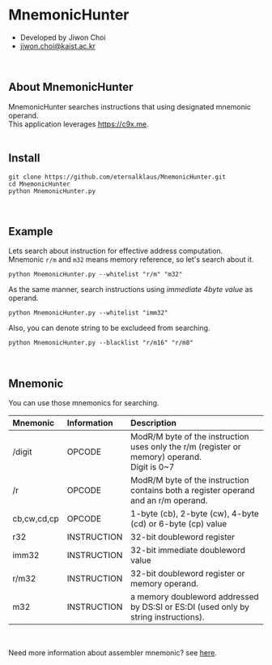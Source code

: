 # MnemonicHunter
- Developed by Jiwon Choi 
- jiwon.choi@kaist.ac.kr
<br>  

## About MnemonicHunter
MnemonicHunter searches instructions that using designated mnemonic operand.  
This application leverages https://c9x.me.  
<br>  

## Install

    git clone https://github.com/eternalklaus/MnemonicHunter.git
    cd MnemonicHunter
    python MnemonicHunter.py
<br>  

## Example
Lets search about instruction for effective address computation.  
Mnemonic `r/m` and `m32` means memory reference, so let's search about it.   

    python MnemonicHunter.py --whitelist "r/m" "m32"

As the same manner, search instructions using *immediate 4byte value* as operand.

    python MnemonicHunter.py --whitelist "imm32"

Also, you can denote string to be excludeed from searching. 

    python MnemonicHunter.py --blacklist "r/m16" "r/m8"
<br>  

## Mnemonic
You can use those mnemonics for searching. 

| Mnemonic | Information | Description |
|:--------|:--------|:--------|
| /digit | OPCODE | ModR/M byte of the instruction uses only the r/m (register or memory) operand. <br> Digit is 0~7 |
| /r | OPCODE | ModR/M byte of the instruction contains both a register operand and an r/m operand. |
| cb,cw,cd,cp | OPCODE | 1-byte (cb), 2-byte (cw), 4-byte (cd) or 6-byte (cp) value |
| r32 | INSTRUCTION | 32-bit doubleword register |
| imm32 | INSTRUCTION | 32-bit immediate doubleword value |
| r/m32 | INSTRUCTION | 32-bit doubleword register or memory operand. |
| m32 | INSTRUCTION | a memory doubleword addressed by DS:SI or ES:DI (used only by string instructions).  |

<br>  

Need more information about assembler mnemonic? see [here](http://www.uobabylon.edu.iq/uobColeges/ad_downloads/6_2708_780.pdf).
